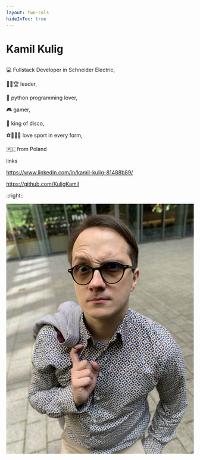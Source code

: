 ```yaml
---
layout: two-cols
hideInToc: true
---
```


# Kamil Kulig

##

💻 Fullstack Developer in Schneider Electric,

🌟✨🏆 leader,

🐍 python programming lover,

🎮 gamer,

🕺 king of disco,

⚽️🏀🏈🥊 love sport in every form,

🇵🇱 from Poland


links

https://www.linkedin.com/in/kamil-kulig-81488b89/


https://github.com/KuligKamil

::right::

![Kamil Kulig](./assets/me.png)
